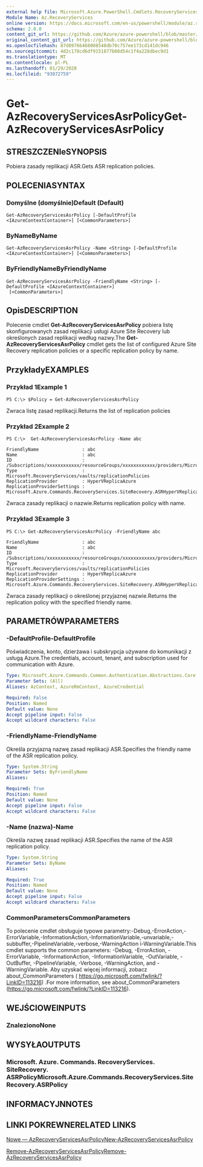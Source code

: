 ```yaml
---
external help file: Microsoft.Azure.PowerShell.Cmdlets.RecoveryServices.SiteRecovery.dll-Help.xml
Module Name: Az.RecoveryServices
online version: https://docs.microsoft.com/en-us/powershell/module/az.recoveryservices/get-azrecoveryservicesasrpolicy
schema: 2.0.0
content_git_url: https://github.com/Azure/azure-powershell/blob/master/src/RecoveryServices/RecoveryServices/help/Get-AzRecoveryServicesAsrPolicy.md
original_content_git_url: https://github.com/Azure/azure-powershell/blob/master/src/RecoveryServices/RecoveryServices/help/Get-AzRecoveryServicesAsrPolicy.md
ms.openlocfilehash: 87d89766468008548db70c757ee173cd141dc946
ms.sourcegitcommit: 4d2c178cd6df9151877b08d54c1f4a228dbec9d1
ms.translationtype: MT
ms.contentlocale: pl-PL
ms.lasthandoff: 01/29/2020
ms.locfileid: "93872759"
---
```

# <span data-ttu-id="82d15-101">Get-AzRecoveryServicesAsrPolicy</span><span class="sxs-lookup"><span data-stu-id="82d15-101">Get-AzRecoveryServicesAsrPolicy</span></span>

## <span data-ttu-id="82d15-102">STRESZCZENIe</span><span class="sxs-lookup"><span data-stu-id="82d15-102">SYNOPSIS</span></span>
<span data-ttu-id="82d15-103">Pobiera zasady replikacji ASR.</span><span class="sxs-lookup"><span data-stu-id="82d15-103">Gets ASR replication policies.</span></span>

## <span data-ttu-id="82d15-104">POLECENIA</span><span class="sxs-lookup"><span data-stu-id="82d15-104">SYNTAX</span></span>

### <span data-ttu-id="82d15-105">Domyślne (domyślnie)</span><span class="sxs-lookup"><span data-stu-id="82d15-105">Default (Default)</span></span>
```
Get-AzRecoveryServicesAsrPolicy [-DefaultProfile <IAzureContextContainer>] [<CommonParameters>]
```

### <span data-ttu-id="82d15-106">ByName</span><span class="sxs-lookup"><span data-stu-id="82d15-106">ByName</span></span>
```
Get-AzRecoveryServicesAsrPolicy -Name <String> [-DefaultProfile <IAzureContextContainer>] [<CommonParameters>]
```

### <span data-ttu-id="82d15-107">ByFriendlyName</span><span class="sxs-lookup"><span data-stu-id="82d15-107">ByFriendlyName</span></span>
```
Get-AzRecoveryServicesAsrPolicy -FriendlyName <String> [-DefaultProfile <IAzureContextContainer>]
 [<CommonParameters>]
```

## <span data-ttu-id="82d15-108">Opis</span><span class="sxs-lookup"><span data-stu-id="82d15-108">DESCRIPTION</span></span>
<span data-ttu-id="82d15-109">Polecenie cmdlet **Get-AzRecoveryServicesAsrPolicy** pobiera listę skonfigurowanych zasad replikacji usługi Azure Site Recovery lub określonych zasad replikacji według nazwy.</span><span class="sxs-lookup"><span data-stu-id="82d15-109">The **Get-AzRecoveryServicesAsrPolicy** cmdlet gets the list of configured Azure Site Recovery replication policies or a specific replication policy by name.</span></span>

## <span data-ttu-id="82d15-110">Przykłady</span><span class="sxs-lookup"><span data-stu-id="82d15-110">EXAMPLES</span></span>

### <span data-ttu-id="82d15-111">Przykład 1</span><span class="sxs-lookup"><span data-stu-id="82d15-111">Example 1</span></span>
```
PS C:\> $Policy = Get-AzRecoveryServicesAsrPolicy
```

<span data-ttu-id="82d15-112">Zwraca listę zasad replikacji.</span><span class="sxs-lookup"><span data-stu-id="82d15-112">Returns the list of replication policies</span></span>

### <span data-ttu-id="82d15-113">Przykład 2</span><span class="sxs-lookup"><span data-stu-id="82d15-113">Example 2</span></span>
```
PS C:\>  Get-AzRecoveryServicesAsrPolicy -Name abc

FriendlyName                : abc
Name                        : abc
ID                          : /Subscriptions/xxxxxxxxxxxx/resourceGroups/xxxxxxxxxxxx/providers/Microsoft.RecoveryServices/vaults/xxxxxxxxxxxx/replicationPolicies/abc
Type                        : Microsoft.RecoveryServices/vaults/replicationPolicies
ReplicationProvider         : HyperVReplicaAzure
ReplicationProviderSettings : Microsoft.Azure.Commands.RecoveryServices.SiteRecovery.ASRHyperVReplicaAzurePolicyDetails
```

<span data-ttu-id="82d15-114">Zwraca zasady replikacji o nazwie.</span><span class="sxs-lookup"><span data-stu-id="82d15-114">Returns replication policy with name.</span></span>

### <span data-ttu-id="82d15-115">Przykład 3</span><span class="sxs-lookup"><span data-stu-id="82d15-115">Example 3</span></span>
```
PS C:\> Get-AzRecoveryServicesAsrPolicy -FriendlyName abc

FriendlyName                : abc
Name                        : abc
ID                          : /Subscriptions/xxxxxxxxxxxx/resourceGroups/xxxxxxxxxxxx/providers/Microsoft.RecoveryServices/vaults/xxxxxxxxxxxx/replicationPolicies/abc
Type                        : Microsoft.RecoveryServices/vaults/replicationPolicies
ReplicationProvider         : HyperVReplicaAzure
ReplicationProviderSettings : Microsoft.Azure.Commands.RecoveryServices.SiteRecovery.ASRHyperVReplicaAzurePolicyDetails
```

<span data-ttu-id="82d15-116">Zwraca zasady replikacji o określonej przyjaznej nazwie.</span><span class="sxs-lookup"><span data-stu-id="82d15-116">Returns the replication policy with the specified friendly name.</span></span>

## <span data-ttu-id="82d15-117">PARAMETRÓW</span><span class="sxs-lookup"><span data-stu-id="82d15-117">PARAMETERS</span></span>

### <span data-ttu-id="82d15-118">-DefaultProfile</span><span class="sxs-lookup"><span data-stu-id="82d15-118">-DefaultProfile</span></span>
<span data-ttu-id="82d15-119">Poświadczenia, konto, dzierżawa i subskrypcja używane do komunikacji z usługą Azure.</span><span class="sxs-lookup"><span data-stu-id="82d15-119">The credentials, account, tenant, and subscription used for communication with Azure.</span></span>


```yaml
Type: Microsoft.Azure.Commands.Common.Authentication.Abstractions.Core.IAzureContextContainer
Parameter Sets: (All)
Aliases: AzContext, AzureRmContext, AzureCredential

Required: False
Position: Named
Default value: None
Accept pipeline input: False
Accept wildcard characters: False
```

### <span data-ttu-id="82d15-120">-FriendlyName</span><span class="sxs-lookup"><span data-stu-id="82d15-120">-FriendlyName</span></span>
<span data-ttu-id="82d15-121">Określa przyjazną nazwę zasad replikacji ASR.</span><span class="sxs-lookup"><span data-stu-id="82d15-121">Specifies the friendly name of the ASR replication policy.</span></span>

```yaml
Type: System.String
Parameter Sets: ByFriendlyName
Aliases:

Required: True
Position: Named
Default value: None
Accept pipeline input: False
Accept wildcard characters: False
```

### <span data-ttu-id="82d15-122">-Name (nazwa)</span><span class="sxs-lookup"><span data-stu-id="82d15-122">-Name</span></span>
<span data-ttu-id="82d15-123">Określa nazwę zasad replikacji ASR.</span><span class="sxs-lookup"><span data-stu-id="82d15-123">Specifies the name of the ASR replication policy.</span></span>

```yaml
Type: System.String
Parameter Sets: ByName
Aliases:

Required: True
Position: Named
Default value: None
Accept pipeline input: False
Accept wildcard characters: False
```

### <span data-ttu-id="82d15-124">CommonParameters</span><span class="sxs-lookup"><span data-stu-id="82d15-124">CommonParameters</span></span>
<span data-ttu-id="82d15-125">To polecenie cmdlet obsługuje typowe parametry:-Debug,-ErrorAction,-ErrorVariable,-InformationAction,-InformationVariable,-unvariable,-subbuffer,-PipelineVariable,-verbose,-WarningAction i-WarningVariable.</span><span class="sxs-lookup"><span data-stu-id="82d15-125">This cmdlet supports the common parameters: -Debug, -ErrorAction, -ErrorVariable, -InformationAction, -InformationVariable, -OutVariable, -OutBuffer, -PipelineVariable, -Verbose, -WarningAction, and -WarningVariable.</span></span> <span data-ttu-id="82d15-126">Aby uzyskać więcej informacji, zobacz about_CommonParameters ( https://go.microsoft.com/fwlink/?LinkID=113216) .</span><span class="sxs-lookup"><span data-stu-id="82d15-126">For more information, see about_CommonParameters (https://go.microsoft.com/fwlink/?LinkID=113216).</span></span>

## <span data-ttu-id="82d15-127">WEJŚCIOWE</span><span class="sxs-lookup"><span data-stu-id="82d15-127">INPUTS</span></span>

### <span data-ttu-id="82d15-128">Znaleziono</span><span class="sxs-lookup"><span data-stu-id="82d15-128">None</span></span>

## <span data-ttu-id="82d15-129">WYSYŁA</span><span class="sxs-lookup"><span data-stu-id="82d15-129">OUTPUTS</span></span>

### <span data-ttu-id="82d15-130">Microsoft. Azure. Commands. RecoveryServices. SiteRecovery. ASRPolicy</span><span class="sxs-lookup"><span data-stu-id="82d15-130">Microsoft.Azure.Commands.RecoveryServices.SiteRecovery.ASRPolicy</span></span>

## <span data-ttu-id="82d15-131">INFORMACYJN</span><span class="sxs-lookup"><span data-stu-id="82d15-131">NOTES</span></span>

## <span data-ttu-id="82d15-132">LINKI POKREWNE</span><span class="sxs-lookup"><span data-stu-id="82d15-132">RELATED LINKS</span></span>

[<span data-ttu-id="82d15-133">Nowe — AzRecoveryServicesAsrPolicy</span><span class="sxs-lookup"><span data-stu-id="82d15-133">New-AzRecoveryServicesAsrPolicy</span></span>](./New-AzRecoveryServicesAsrPolicy.md)

[<span data-ttu-id="82d15-134">Remove-AzRecoveryServicesAsrPolicy</span><span class="sxs-lookup"><span data-stu-id="82d15-134">Remove-AzRecoveryServicesAsrPolicy</span></span>](./Remove-AzRecoveryServicesAsrPolicy.md)
